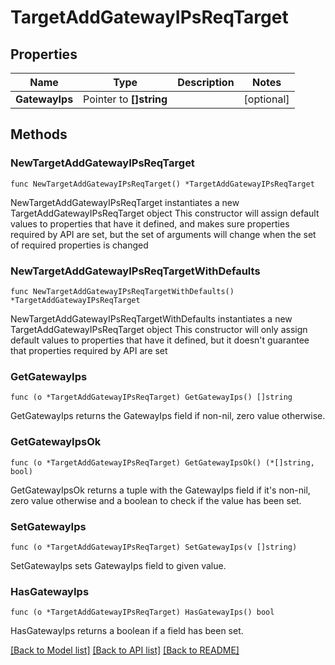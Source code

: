 # TargetAddGatewayIPsReqTarget

## Properties

Name | Type | Description | Notes
------------ | ------------- | ------------- | -------------
**GatewayIps** | Pointer to **[]string** |  | [optional] 

## Methods

### NewTargetAddGatewayIPsReqTarget

`func NewTargetAddGatewayIPsReqTarget() *TargetAddGatewayIPsReqTarget`

NewTargetAddGatewayIPsReqTarget instantiates a new TargetAddGatewayIPsReqTarget object
This constructor will assign default values to properties that have it defined,
and makes sure properties required by API are set, but the set of arguments
will change when the set of required properties is changed

### NewTargetAddGatewayIPsReqTargetWithDefaults

`func NewTargetAddGatewayIPsReqTargetWithDefaults() *TargetAddGatewayIPsReqTarget`

NewTargetAddGatewayIPsReqTargetWithDefaults instantiates a new TargetAddGatewayIPsReqTarget object
This constructor will only assign default values to properties that have it defined,
but it doesn't guarantee that properties required by API are set

### GetGatewayIps

`func (o *TargetAddGatewayIPsReqTarget) GetGatewayIps() []string`

GetGatewayIps returns the GatewayIps field if non-nil, zero value otherwise.

### GetGatewayIpsOk

`func (o *TargetAddGatewayIPsReqTarget) GetGatewayIpsOk() (*[]string, bool)`

GetGatewayIpsOk returns a tuple with the GatewayIps field if it's non-nil, zero value otherwise
and a boolean to check if the value has been set.

### SetGatewayIps

`func (o *TargetAddGatewayIPsReqTarget) SetGatewayIps(v []string)`

SetGatewayIps sets GatewayIps field to given value.

### HasGatewayIps

`func (o *TargetAddGatewayIPsReqTarget) HasGatewayIps() bool`

HasGatewayIps returns a boolean if a field has been set.


[[Back to Model list]](../README.md#documentation-for-models) [[Back to API list]](../README.md#documentation-for-api-endpoints) [[Back to README]](../README.md)


